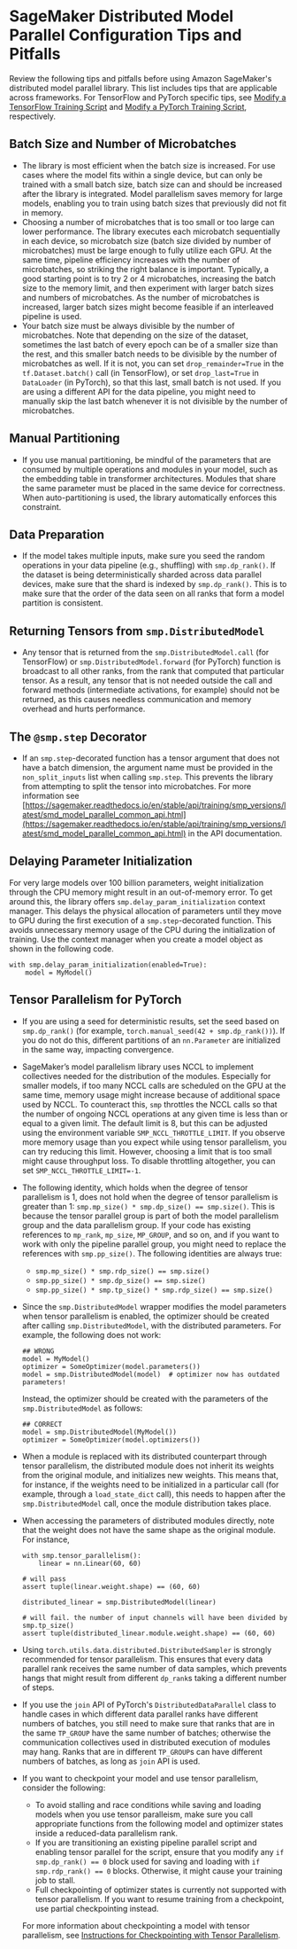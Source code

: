 # SageMaker Distributed Model Parallel Configuration Tips and Pitfalls<a name="model-parallel-customize-tips-pitfalls"></a>

Review the following tips and pitfalls before using Amazon SageMaker's distributed model parallel library\. This list includes tips that are applicable across frameworks\. For TensorFlow and PyTorch specific tips, see [Modify a TensorFlow Training Script](model-parallel-customize-training-script-tf.md) and [Modify a PyTorch Training Script](model-parallel-customize-training-script-pt.md), respectively\. 

## Batch Size and Number of Microbatches<a name="model-parallel-customize-tips-pitfalls-batch-size"></a>
+ The library is most efficient when the batch size is increased\. For use cases where the model fits within a single device, but can only be trained with a small batch size, batch size can and should be increased after the library is integrated\. Model parallelism saves memory for large models, enabling you to train using batch sizes that previously did not fit in memory\.
+ Choosing a number of microbatches that is too small or too large can lower performance\. The library executes each microbatch sequentially in each device, so microbatch size \(batch size divided by number of microbatches\) must be large enough to fully utilize each GPU\. At the same time, pipeline efficiency increases with the number of microbatches, so striking the right balance is important\. Typically, a good starting point is to try 2 or 4 microbatches, increasing the batch size to the memory limit, and then experiment with larger batch sizes and numbers of microbatches\. As the number of microbatches is increased, larger batch sizes might become feasible if an interleaved pipeline is used\.
+ Your batch size must be always divisible by the number of microbatches\. Note that depending on the size of the dataset, sometimes the last batch of every epoch can be of a smaller size than the rest, and this smaller batch needs to be divisible by the number of microbatches as well\. If it is not, you can set `drop_remainder=True` in the `tf.Dataset.batch()` call \(in TensorFlow\), or set `drop_last=True` in `DataLoader` \(in PyTorch\), so that this last, small batch is not used\. If you are using a different API for the data pipeline, you might need to manually skip the last batch whenever it is not divisible by the number of microbatches\.

## Manual Partitioning<a name="model-parallel-customize-tips-pitfalls-manual-partitioning"></a>
+ If you use manual partitioning, be mindful of the parameters that are consumed by multiple operations and modules in your model, such as the embedding table in transformer architectures\. Modules that share the same parameter must be placed in the same device for correctness\. When auto\-partitioning is used, the library automatically enforces this constraint\.

## Data Preparation<a name="model-parallel-customize-tips-pitfalls-data-preparation"></a>
+ If the model takes multiple inputs, make sure you seed the random operations in your data pipeline \(e\.g\., shuffling\) with `smp.dp_rank()`\. If the dataset is being deterministically sharded across data parallel devices, make sure that the shard is indexed by `smp.dp_rank()`\. This is to make sure that the order of the data seen on all ranks that form a model partition is consistent\.

## Returning Tensors from `smp.DistributedModel`<a name="model-parallel-customize-tips-pitfalls-return-tensors"></a>
+ Any tensor that is returned from the `smp.DistributedModel.call` \(for TensorFlow\) or `smp.DistributedModel.forward` \(for PyTorch\) function is broadcast to all other ranks, from the rank that computed that particular tensor\. As a result, any tensor that is not needed outside the call and forward methods \(intermediate activations, for example\) should not be returned, as this causes needless communication and memory overhead and hurts performance\.

## The `@smp.step` Decorator<a name="model-parallel-customize-tips-pitfalls-smp-step-decorator"></a>
+ If an `smp.step`\-decorated function has a tensor argument that does not have a batch dimension, the argument name must be provided in the `non_split_inputs` list when calling `smp.step`\. This prevents the library from attempting to split the tensor into microbatches\. For more information see [https://sagemaker.readthedocs.io/en/stable/api/training/smp_versions/latest/smd_model_parallel_common_api.html](https://sagemaker.readthedocs.io/en/stable/api/training/smp_versions/latest/smd_model_parallel_common_api.html) in the API documentation\.

## Delaying Parameter Initialization<a name="model-parallel-customize-tips-pitfalls-delaying-param-initialization"></a>

For very large models over 100 billion parameters, weight initialization through the CPU memory might result in an out\-of\-memory error\. To get around this, the library offers `smp.delay_param_initialization` context manager\. This delays the physical allocation of parameters until they move to GPU during the first execution of a `smp.step`\-decorated function\. This avoids unnecessary memory usage of the CPU during the initialization of training\. Use the context manager when you create a model object as shown in the following code\.

```
with smp.delay_param_initialization(enabled=True):    
    model = MyModel()
```

## Tensor Parallelism for PyTorch<a name="model-parallel-customize-tips-pitfalls-tensor-parallelism-pytorch"></a>
+ If you are using a seed for deterministic results, set the seed based on `smp.dp_rank()` \(for example, `torch.manual_seed(42 + smp.dp_rank())`\)\. If you do not do this, different partitions of an `nn.Parameter` are initialized in the same way, impacting convergence\. 
+ SageMaker’s model parallelism library uses NCCL to implement collectives needed for the distribution of the modules\. Especially for smaller models, if too many NCCL calls are scheduled on the GPU at the same time, memory usage might increase because of additional space used by NCCL\. To counteract this, `smp` throttles the NCCL calls so that the number of ongoing NCCL operations at any given time is less than or equal to a given limit\. The default limit is 8, but this can be adjusted using the environment variable `SMP_NCCL_THROTTLE_LIMIT`\. If you observe more memory usage than you expect while using tensor parallelism, you can try reducing this limit\. However, choosing a limit that is too small might cause throughput loss\. To disable throttling altogether, you can set `SMP_NCCL_THROTTLE_LIMIT=-1`\. 
+ The following identity, which holds when the degree of tensor parallelism is 1, does not hold when the degree of tensor parallelism is greater than 1: `smp.mp_size() * smp.dp_size() == smp.size()`\. This is because the tensor parallel group is part of both the model parallelism group and the data parallelism group\. If your code has existing references to `mp_rank`, `mp_size`, `MP_GROUP`, and so on, and if you want to work with only the pipeline parallel group, you might need to replace the references with `smp.pp_size()`\. The following identities are always true: 
  +  `smp.mp_size() * smp.rdp_size() == smp.size()` 
  +  `smp.pp_size() * smp.dp_size() == smp.size()` 
  +  `smp.pp_size() * smp.tp_size() * smp.rdp_size() == smp.size()` 
+ Since the `smp.DistributedModel` wrapper modifies the model parameters when tensor parallelism is enabled, the optimizer should be created after calling `smp.DistributedModel`, with the distributed parameters\. For example, the following does not work: 

  ```
  ## WRONG
  model = MyModel()
  optimizer = SomeOptimizer(model.parameters())
  model = smp.DistributedModel(model)  # optimizer now has outdated parameters! 
  ```

  Instead, the optimizer should be created with the parameters of the `smp.DistributedModel` as follows:

  ```
  ## CORRECT
  model = smp.DistributedModel(MyModel())
  optimizer = SomeOptimizer(model.optimizers())
  ```
+ When a module is replaced with its distributed counterpart through tensor parallelism, the distributed module does not inherit its weights from the original module, and initializes new weights\. This means that, for instance, if the weights need to be initialized in a particular call \(for example, through a `load_state_dict` call\), this needs to happen after the `smp.DistributedModel` call, once the module distribution takes place\. 
+ When accessing the parameters of distributed modules directly, note that the weight does not have the same shape as the original module\. For instance,  

  ```
  with smp.tensor_parallelism():
      linear = nn.Linear(60, 60)
  
  # will pass
  assert tuple(linear.weight.shape) == (60, 60)
  
  distributed_linear = smp.DistributedModel(linear)
  
  # will fail. the number of input channels will have been divided by smp.tp_size()
  assert tuple(distributed_linear.module.weight.shape) == (60, 60)
  ```
+ Using `torch.utils.data.distributed.DistributedSampler` is strongly recommended for tensor parallelism\. This ensures that every data parallel rank receives the same number of data samples, which prevents hangs that might result from different `dp_rank`s taking a different number of steps\. 
+ If you use the `join` API of PyTorch's `DistributedDataParallel` class to handle cases in which different data parallel ranks have different numbers of batches, you still need to make sure that ranks that are in the same `TP_GROUP` have the same number of batches; otherwise the communication collectives used in distributed execution of modules may hang\. Ranks that are in different `TP_GROUP`s can have different numbers of batches, as long as `join` API is used\. 
+ If you want to checkpoint your model and use tensor parallelism, consider the following: 
  + To avoid stalling and race conditions while saving and loading models when you use tensor paralleism, make sure you call appropriate functions from the following model and optimizer states inside a reduced\-data parallelism rank\.
  + If you are transitioning an existing pipeline parallel script and enabling tensor parallel for the script, ensure that you modify any `if smp.dp_rank() == 0` block used for saving and loading with `if smp.rdp_rank() == 0` blocks\. Otherwise, it might cause your training job to stall\. 
  + Full checkpointing of optimizer states is currently not supported with tensor parallelism\. If you want to resume training from a checkpoint, use partial checkpointing instead\. 

  For more information about checkpointing a model with tensor parallelism, see [Instructions for Checkpointing with Tensor Parallelism](model-parallel-extended-features-pytorch-saving-loading-checkpoints.md)\.
